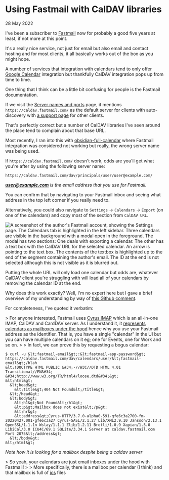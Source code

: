 # Using Fastmail with CalDAV libraries
28 May 2022

I&#39;ve been a subscriber to [Fastmail](https://fastmail.com) now for probably a good five years at least, if not more at this point.

It&#39;s a really nice service, not just for email but also email and contact hosting and for most clients, it all basically works out of the box as you might hope.

A number of services that integration with calendars tend to only offer [Google Calendar](https://en.wikipedia.org/wiki/Google_Calendar) integration but thankfully CalDAV integration pops up from time to time.

One thing that I think can be a little bit confusing for people is the Fastmail documentation.

If we visit the [Server names and ports](https://www.fastmail.help/hc/en-us/articles/1500000278342-Server-names-and-ports#calendar) page, it mentions `https://caldav.fastmail.com/` as the default server for clients with auto-discovery with [a support page](https://www.fastmail.help/hc/en-us/articles/360058752834) for other clients.

That&#39;s perfectly correct but a number of CalDAV libraries I&#39;ve seen around the place tend to complain about that base URL.

Most recently, I ran into this with [obsidian-full-calendar](https://github.com/davish/obsidian-full-calendar/issues/87) where Fastmail integration was considered not working but really, the wrong server name was being used.

If `https://caldav.fastmail.com/` doesn&#39;t work, odds are you&#39;ll get what you&#39;re after by using the following server name:

```text
https://caldav.fastmail.com/dav/principals/user/user@example.com/
```

***user@example.com** is the email address that you use for Fastmail.*

You can confirm that by navigating to your Fastmail inbox and seeing what address in the top left corner if you really need to.

Alternatively, you could also navigate to `Settings` → `Calendars` → `Export` (on one of the calendars) and copy most of the section from `CalDAV URL`.

![A screenshot of the author&#39;s Fastmail account, showing the Settings page. The Calendars tab is highlighted in the left sidebar. Three calendars are visible in the background with a modal open in the foreground. The modal has two sections: One deals with exporting a calendar. The other has a text box with the CalDAV URL for the selected calendar. An arrow is pointing to the text box. The contents of the textbox is highlighted up to the end of the segment containing the author&#39;s email. The ID at the end is not selected although this is not visible as it is blurred out.](calendar-settings.png)

Putting the whole URL will only load one calendar but odds are, whatever CalDAV client you&#39;re struggling with will load all of your calendars by removing the calendar ID at the end.

Why does this work exactly? Well, I&#39;m no expert here but I gave a brief overview of my understanding by way of [this Github comment](https://github.com/davish/obsidian-full-calendar/pull/106#issuecomment-1120536933).

For completeness, I&#39;ve quoted it verbatim:

&gt; For anyone interested, Fastmail uses [Cyrus IMAP](https://www.cyrusimap.org/) which is an all-in-one IMAP, CalDAV and CardDAV server. As I understand it, it [represents calendars as mailboxes under the hood](https://www.cyrusimap.org/imap/concepts/features/dav-collection-mgmt.html) hence why you use your Fastmail address as the identifier. That is, you have a single &#34;calendar&#34; in the UI but you can have multiple calendars on it eg; one for Events, one for Work and so on.
&gt;
&gt; In fact, we can prove this by requesting a bogus calendar:

```shell
$ curl -u &lt;fastmail-email&gt;:&lt;fastmail-app-password&gt; https://caldav.fastmail.com/dav/calendars/user/&lt;fastmail-email&gt;/blah
&lt;!DOCTYPE HTML PUBLIC &#34;-//W3C//DTD HTML 4.01 Transitional//EN&#34; &#34;http://www.w3.org/TR/html4/loose.dtd&#34;&gt;
&lt;html&gt;
  &lt;head&gt;
    &lt;title&gt;404 Not Found&lt;/title&gt;
  &lt;/head&gt;
  &lt;body&gt;
    &lt;h1&gt;Not Found&lt;/h1&gt;
    &lt;p&gt;Mailbox does not exist&lt;/p&gt;
    &lt;hr&gt;
    &lt;address&gt;Cyrus-HTTP/3.7.0-alpha0-591-gfe6c3a2700-fm-20220427.001-gfe6c3a27 Cyrus-SASL/2.1.27 Lib/XML2.9.10 Jansson/2.13.1 OpenSSL/1.1.1n Wslay/1.1.1 Zlib/1.2.11 Brotli/1.0.9 Xapian/1.5.0 LibiCal/3.0 ICU4C/69.1 SQLite/3.34.1 Server at caldav.fastmail.com Port 2075&lt;/address&gt;
  &lt;/body&gt;
&lt;/html&gt;
```

*Note how it is looking for a mailbox despite being a caldav server*

&gt; So yeah, your calendars are just email inboxes under the hood with Fastmail!
&gt; 
&gt; More specifically, there is a mailbox per calendar (I think) and that mailbox is full of [ics](https://en.wikipedia.org/wiki/ICalendar) files
